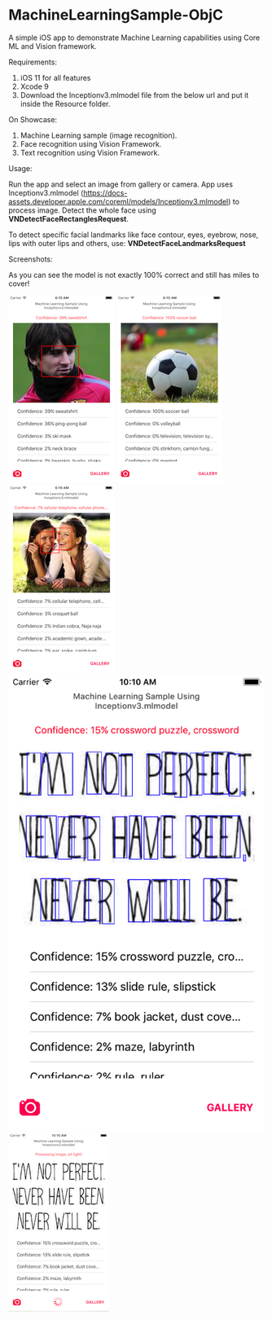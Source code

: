 # MachineLearningSample-ObjC
A simple iOS app to demonstrate Machine Learning capabilities using Core ML and Vision framework.


Requirements:

1. iOS 11 for all features
2. Xcode 9
3. Download the Inceptionv3.mlmodel file from the below url and put it inside the Resource folder.

On Showcase:

1. Machine Learning sample (image recognition).
2. Face recognition using Vision Framework.
3. Text recognition using Vision Framework.

Usage:

Run the app and select an image from gallery or camera. App uses Inceptionv3.mlmodel (https://docs-assets.developer.apple.com/coreml/models/Inceptionv3.mlmodel)
to process image. Detect the whole face using 
<b>VNDetectFaceRectanglesRequest</b>.

To detect specific facial landmarks like face contour, eyes, eyebrow, nose, lips with outer lips and others, use:
<b>VNDetectFaceLandmarksRequest</b>

Screenshots:

As you can see the model is not exactly 100% correct and still has miles to cover!

![Alt text](/Screenshots/1.png?raw=true "")
![Alt text](/Screenshots/2.png?raw=true "")
![Alt text](/Screenshots/3.png?raw=true "")
![Alt text](/Screenshots/ss4.png?raw=true "")
![Alt text](/Screenshots/ss5.png?raw=true "")

